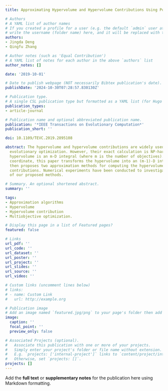 ```yaml
---
title: Approximating Hypervolume and Hypervolume Contributions Using Polar Coordinate

# Authors
# A YAML list of author names
# If you created a profile for a user (e.g. the default `admin` user at `content/authors/admin/`), 
# write the username (folder name) here, and it will be replaced with their full name and linked to their profile.
authors:
- Jingda Deng
- Qingfu Zhang

# Author notes (such as 'Equal Contribution')
# A YAML list of notes for each author in the above `authors` list
author_notes: []

date: '2019-10-01'

# Date to publish webpage (NOT necessarily Bibtex publication's date).
publishDate: '2024-10-30T07:28:57.830130Z'

# Publication type.
# A single CSL publication type but formatted as a YAML list (for Hugo requirements).
publication_types:
- article-journal

# Publication name and optional abbreviated publication name.
publication: '*IEEE Transactions on Evolutionary Computation*'
publication_short: ''

doi: 10.1109/TEVC.2019.2895108

abstract: The hypervolume and hypervolume contributions are widely used in multiobjective
  evolutionary optimization. However, their exact calculation is NP-hard. By definition,
  hypervolume is an m-D integral (where m is the number of objectives). Using polar
  coordinate, this paper transforms the hypervolume into an (m-1)-D integral, and
  then proposes two approximation methods for computing the hypervolume and hypervolume
  contributions. Numerical experiments have been conducted to investigate the performance
  of our proposed methods.

# Summary. An optional shortened abstract.
summary: ''

tags:
- Approximation algorithms
- Hypervolume
- Hypervolume contribution
- Multiobjective optimization.

# Display this page in a list of Featured pages?
featured: false

# Links
url_pdf: ''
url_code: ''
url_dataset: ''
url_poster: ''
url_project: ''
url_slides: ''
url_source: ''
url_video: ''

# Custom links (uncomment lines below)
# links:
# - name: Custom Link
#   url: http://example.org

# Publication image
# Add an image named `featured.jpg/png` to your page's folder then add a caption below.
image:
  caption: ''
  focal_point: ''
  preview_only: false

# Associated Projects (optional).
#   Associate this publication with one or more of your projects.
#   Simply enter your project's folder or file name without extension.
#   E.g. `projects: ['internal-project']` links to `content/project/internal-project/index.md`.
#   Otherwise, set `projects: []`.
projects: []
---
```


Add the **full text** or **supplementary notes** for the publication here using Markdown formatting.

